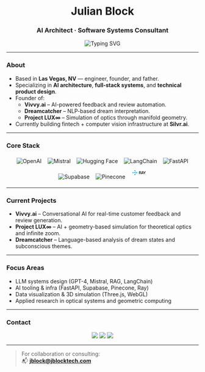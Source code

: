 <h1 align="center">Julian Block</h1>
<h3 align="center">AI Architect · Software Systems Consultant</h3>

<p align="center">
  <img src="https://readme-typing-svg.demolab.com?font=Fira+Code&size=20&pause=1000&color=14B8A6&center=true&vCenter=true&width=600&lines=Designing+AI-native+infrastructure;Building+intelligent+systems+at+scale;Exploring+the+future+of+software+and+simulation" alt="Typing SVG" />
</p>

---

### About

- Based in **Las Vegas, NV** — engineer, founder, and father.
- Specializing in **AI architecture**, **full-stack systems**, and **technical product design**.
- Founder of:
  - **Vivvy.ai** – AI-powered feedback and review automation.
  - **Dreamcatcher** – NLP-based dream interpretation.
  - **Project LUX∞** – Simulation of optics through manifold geometry.
- Currently building fintech + computer vision infrastructure at **Silvr.ai**.

---

### Core Stack

<p align="center">
  <img src="https://upload.wikimedia.org/wikipedia/commons/0/04/OpenAI_Logo.svg" width="40" title="OpenAI" style="margin: 6px;" />
  <img src="https://avatars.githubusercontent.com/u/139581015?s=200&v=4" width="40" title="Mistral" style="margin: 6px;" />
  <img src="https://huggingface.co/front/assets/huggingface_logo-noborder.svg" width="40" title="Hugging Face" style="margin: 6px;" />
  <img src="https://avatars.githubusercontent.com/u/139248137?s=200&v=4" width="40" title="LangChain" style="margin: 6px;" />
  <img src="https://cdn.jsdelivr.net/gh/devicons/devicon/icons/fastapi/fastapi-original.svg" width="40" title="FastAPI" style="margin: 6px;" />
  <img src="https://avatars.githubusercontent.com/u/54469796?s=200&v=4" width="40" title="Supabase" style="margin: 6px;" />
  <img src="https://avatars.githubusercontent.com/u/78059591?s=200&v=4" width="40" title="Pinecone" style="margin: 6px;" />
  <img src="https://raw.githubusercontent.com/ray-project/ray/master/doc/source/images/ray_logo.png" width="40" title="Ray" style="margin: 6px;" />
</p>

---

### Current Projects

- **Vivvy.ai** – Conversational AI for real-time customer feedback and review generation.
- **Project LUX∞** – AI + geometry-based simulation for theoretical optics and infinite zoom.
- **Dreamcatcher** – Language-based analysis of dream states and subconscious themes.

---

### Focus Areas

- LLM systems design (GPT-4, Mistral, RAG, LangChain)
- AI tooling & infra (FastAPI, Supabase, Pinecone, Ray)
- Data visualization & 3D simulation (Three.js, WebGL)
- Applied research in optical systems and geometric computing

---

### Contact

<p align="center">
  <a href="https://jblocktech.com"><img src="https://img.shields.io/badge/Website-000000?style=for-the-badge&logo=About.me&logoColor=white" /></a>
  <a href="https://linkedin.com/in/julianblock"><img src="https://img.shields.io/badge/LinkedIn-0077B5?style=for-the-badge&logo=linkedin&logoColor=white" /></a>
  <a href="https://github.com/Julianblock"><img src="https://img.shields.io/badge/GitHub-100000?style=for-the-badge&logo=github&logoColor=white" /></a>
</p>

---

> For collaboration or consulting:  
> 📬 **[jblock@jblocktech.com](mailto:jblock@jblocktech.com)**

